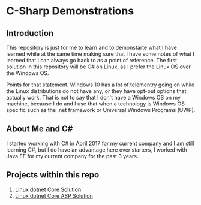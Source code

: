 # C-Sharp Demonstrations

## Introduction
This repository is just for me to learn and to demonstarte what I have learned
while at the same time making sure that I have some notes of what I learned that
I can always go back to as a point of reference. The first solution in this
repository will be C# on Linux, as I prefer the Linux OS over the Windows OS.

Points for that statement. Windows 10 has a lot of telementry going on while the
Linux distributions do not have any, or they have opt-out options that actually
work. That is not to say that I don't have a Windows OS on my machine, because I
do and I use that when a technology is Windows OS specific such as the .net framework or Universal Windows Programs (UWP).

## About Me and C#
I started working with C# in April 2017 for my current company and I am still learning 
C#, but I do have an advantage here over starters, I worked with Java EE for my
current company for the past 3 years.

## Projects within this repo
1.  [Linux dotnet Core Solution](./LinuxDotNetCore/readme.md)
2.  [Linux dotnet Core ASP Solution](./LinuxCoreASP/readme.md)